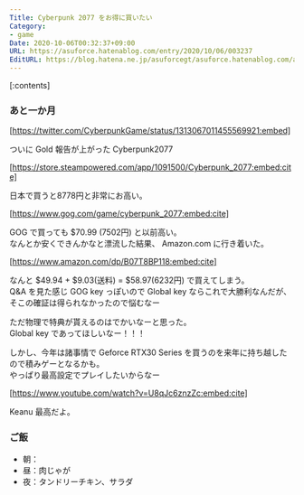 ```yaml
---
Title: Cyberpunk 2077 をお得に買いたい
Category:
- game
Date: 2020-10-06T00:32:37+09:00
URL: https://asuforce.hatenablog.com/entry/2020/10/06/003237
EditURL: https://blog.hatena.ne.jp/asuforcegt/asuforce.hatenablog.com/atom/entry/26006613636989270
---
```


[:contents]

###  あと一か月

[https://twitter.com/CyberpunkGame/status/1313067011455569921:embed]

ついに Gold 報告が上がった Cyberpunk2077  

[https://store.steampowered.com/app/1091500/Cyberpunk_2077:embed:cite]

日本で買うと8778円と非常にお高い。  

[https://www.gog.com/game/cyberpunk_2077:embed:cite]

GOG で買っても $70.99 (7502円) と以前高い。  
なんとか安くできんかなと漂流した結果、 Amazon.com に行き着いた。

[https://www.amazon.com/dp/B07T8BP118:embed:cite]

なんと $49.94 + $9.03(送料) = $58.97(6232円) で買えてしまう。  
Q&A を見た感じ GOG key っぽいので Global key ならこれで大勝利なんだが、そこの確証は得られなかったので悩むなー  

ただ物理で特典が貰えるのはでかいなーと思った。  
Global key であってほしいなー！！！

しかし、今年は諸事情で Geforce RTX30 Series を買うのを来年に持ち越したので積みゲーとなるかも。  
やっぱり最高設定でプレイしたいからなー

[https://www.youtube.com/watch?v=U8qJc6znzZc:embed:cite]

Keanu 最高だよ。

### ご飯

- 朝：
- 昼：肉じゃが
- 夜：タンドリーチキン、サラダ
